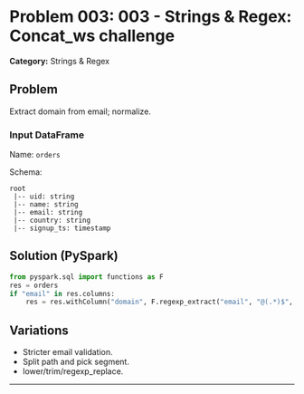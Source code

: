 # Problem 003: 003 - Strings & Regex: Concat_ws challenge

**Category:** Strings & Regex

## Problem
Extract domain from email; normalize.

### Input DataFrame
Name: `orders`

Schema:
```
root
 |-- uid: string
 |-- name: string
 |-- email: string
 |-- country: string
 |-- signup_ts: timestamp
```

## Solution (PySpark)
```python
from pyspark.sql import functions as F
res = orders
if "email" in res.columns:
    res = res.withColumn("domain", F.regexp_extract("email", "@(.*)$", 1))
```

## Variations
- Stricter email validation.
- Split path and pick segment.
- lower/trim/regexp_replace.

---
